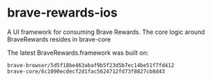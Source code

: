 # brave-rewards-ios

A UI framework for consuming Brave Rewards. The core logic around BraveRewards resides in brave-core

The latest BraveRewards.framework was built on:

```
brave-browser/5d5f18be463abaf9b5f23d5b7ec14be51f7fd412
brave-core/6c1090ecdecf2d1fac5624712fd73f8827cb8d43
```
